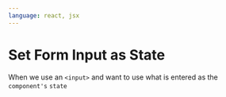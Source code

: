 ```yaml
---
language: react, jsx
---
```


# Set Form Input as State

When we use an `<input>` and want to use what is entered as the `component's` `state` 